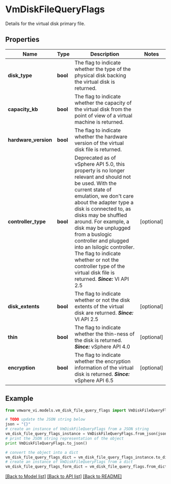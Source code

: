 # VmDiskFileQueryFlags

Details for the virtual disk primary file. 

## Properties
Name | Type | Description | Notes
------------ | ------------- | ------------- | -------------
**disk_type** | **bool** | The flag to indicate whether the type of the physical disk backing the virtual disk is returned.  | 
**capacity_kb** | **bool** | The flag to indicate whether the capacity of the virtual disk from the point of view of a virtual machine is returned.  | 
**hardware_version** | **bool** | The flag to indicate whether the hardware version of the virtual disk file is returned.  | 
**controller_type** | **bool** | Deprecated as of vSphere API 5.0, this property is no longer relevant and should not be used. With the current state of emulation, we don&#39;t care about the adapter type a disk is connected to, as disks may be shuffled around. For example, a disk may be unplugged from a buslogic controller and plugged into an lsilogic controller.  The flag to indicate whether or not the controller type of the virtual disk file is returned.  ***Since:*** VI API 2.5  | [optional] 
**disk_extents** | **bool** | The flag to indicate whether or not the disk extents of the virtual disk are returned.  ***Since:*** VI API 2.5  | [optional] 
**thin** | **bool** | The flag to indicate whether the thin-ness of the disk is returned.  ***Since:*** vSphere API 4.0  | [optional] 
**encryption** | **bool** | The flag to indicate whether the encryption information of the virtual disk is returned.  ***Since:*** vSphere API 6.5  | [optional] 

## Example

```python
from vmware_vi.models.vm_disk_file_query_flags import VmDiskFileQueryFlags

# TODO update the JSON string below
json = "{}"
# create an instance of VmDiskFileQueryFlags from a JSON string
vm_disk_file_query_flags_instance = VmDiskFileQueryFlags.from_json(json)
# print the JSON string representation of the object
print VmDiskFileQueryFlags.to_json()

# convert the object into a dict
vm_disk_file_query_flags_dict = vm_disk_file_query_flags_instance.to_dict()
# create an instance of VmDiskFileQueryFlags from a dict
vm_disk_file_query_flags_form_dict = vm_disk_file_query_flags.from_dict(vm_disk_file_query_flags_dict)
```
[[Back to Model list]](../README.md#documentation-for-models) [[Back to API list]](../README.md#documentation-for-api-endpoints) [[Back to README]](../README.md)


